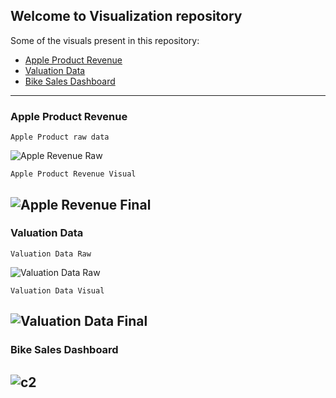 ## Welcome to Visualization repository
Some of the visuals present in this repository:
- [Apple Product Revenue](#apple-product-revenue)
- [Valuation Data](#valuation-data)
- [Bike Sales Dashboard](#bike-sales-dashboard)

---

### Apple Product Revenue
`Apple Product raw data`

![Apple Revenue Raw](https://user-images.githubusercontent.com/113444489/228441888-c0397b67-d6cd-4754-af32-c6d5ab07674c.png)

`Apple Product Revenue Visual`

![Apple Revenue Final](https://user-images.githubusercontent.com/113444489/228442025-64996c8a-805a-47a9-915a-1e2899dadd12.png)
---
### Valuation Data

`Valuation Data Raw`

![Valuation Data Raw](https://user-images.githubusercontent.com/113444489/228442829-81905f25-e27b-48a3-8901-23dfd8f6fd0c.png)

`Valuation Data Visual`

![Valuation Data Final](https://user-images.githubusercontent.com/113444489/228442917-7c94554a-c41e-408b-94db-3c0ee65fbee9.png)
---

### Bike Sales Dashboard

![c2](https://user-images.githubusercontent.com/113444489/229018903-142d8053-3159-4c31-b166-0f00fd4fc1ab.png)
---
